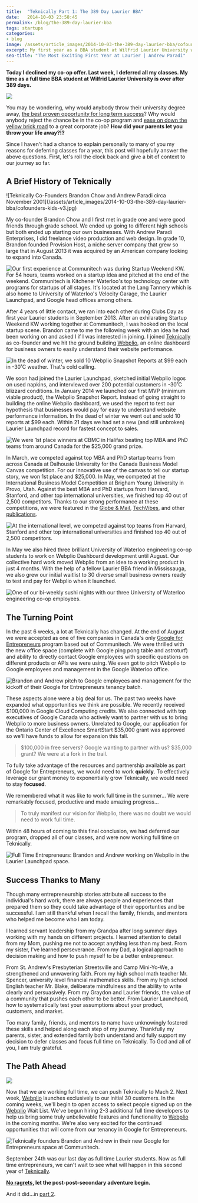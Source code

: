```yaml
---
title:  "Teknically Part 1: The 389 Day Laurier BBA"
date:   2014-10-03 23:58:45
permalink: /blog/the-389-day-laurier-bba
tags: startups
categories:
- blog
image: /assets/article_images/2014-10-03-the-389-day-laurier-bba/cofounders-launchpad-desk.jpg
excerpt: My first year as a BBA student at Wilfrid Laurier University was unlike anything imaginable. I started a business, travelled the world, and now I'm free.
seo-title: "The Most Exciting First Year at Laurier | Andrew Paradi"
---
```


**Today I declined my co-op offer. Last week, I deferred all my classes. My time as a full time BBA student at Wilfrid Laurier University is over after 389 days.**

![](/assets/article_images/2014-10-03-the-389-day-laurier-bba/Decline-Co-op.png)

You may be wondering, why would anybody throw their university degree away, <a href="http://www.newrepublic.com/article/118747/ivy-league-schools-are-overrated-send-your-kids-elsewhere" target="_blank">the best proven opportunity for long term success</a>? Why would anybody reject the chance be in the co-op program and <a href="http://youtu.be/oGxBx8RzzrM?t=49s" target="_blank">ease on down the yellow brick road</a> to a great corporate job? <strong>How did your parents let you throw your life away?!?</strong>

Since I haven't had a chance to explain personally to many of you my reasons for deferring classes for a year, this post will hopefully answer the above questions. First, let's roll the clock back and give a bit of context to our journey so far.

<h2>A Brief History of Teknically</h2>
![Teknically Co-Founders Brandon Chow and Andrew Paradi circa November 2001](/assets/article_images/2014-10-03-the-389-day-laurier-bba/cofounders-kids-v3.jpg)

My co-founder Brandon Chow and I first met in grade one and were good friends through grade school. We ended up going to different high schools but both ended up starting our own businesses. With Andrew Paradi Enterprises, I did freelance video production and web design. In grade 10, Brandon founded Provision Host, a niche server company that grew so large that in August 2013 it was acquired by an American company looking to expand into Canada.

![Our first experience at Communitech was during Startup Weekend KW. For 54 hours, teams worked on a startup idea and pitched at the end of the weekend. Communitech is Kitchener Waterloo's top technology center with programs for startups of all stages. It's located at the Lang Tannery which is also home to University of Waterloo's Velocity Garage, the Laurier Launchpad, and Google head offices among others.](/assets/article_images/2014-10-03-the-389-day-laurier-bba/tannery.jpg)

After 4 years of little contact, we ran into each other during Clubs Day as first year Laurier students in September 2013. After an exhilarating Startup Weekend KW working together at Communitech, I was hooked on the local startup scene. Brandon came to me the following week with an idea he had been working on and asked I if I was interested in joining. I joined <a href="http://teknically.com" target="_blank">Teknically</a> as co-founder and we hit the ground building <a href="http://webplio.com" target="_blank">Webplio</a>, an online dashboard for business owners to easily understand their website performance.

![In the dead of winter, we sold 10 Webplio Snapshot Reports at $99 each in -30˚C weather. That's cold calling.](/assets/article_images/2014-10-03-the-389-day-laurier-bba/webplio-report-winter.jpg)

We soon had joined the Laurier Launchpad, sketched initial Webplio logos on used napkins, and interviewed over 200 potential customers in -30˚C blizzard conditions. In January 2014 we launched our first MVP (minimum viable product), the Webplio Snapshot Report. Instead of going straight to building the online Webplio dashboard, we used the report to test our hypothesis that businesses would pay for easy to understand website performance information. In the dead of winter we went out and sold 10 reports at $99 each. Within 21 days we had set a new (and still unbroken) Laurier Launchpad record for fastest concept to sales.

![We were 1st place winners at CBMC in Halifax beating top MBA and PhD teams from around Canada for the $25,000 grand prize.](/assets/article_images/2014-10-03-the-389-day-laurier-bba/bmc-winner-cheque.jpg)

In March, we competed against top MBA and PhD startup teams from across Canada at Dalhousie University for the Canada Business Model Canvas competition. For our innovative use of the canvas to tell our startup story, we won 1st place and $25,000. In May, we competed at the International Business Model Competition at Brigham Young University in Provo, Utah. Against the best MBA and PhD startups from Harvard, Stanford, and other top international universities, we finished top 40 out of 2,500 competitors. Thanks to our strong performance at these competitions, we were featured in the <a href="http://www.theglobeandmail.com/report-on-business/careers/business-education/saskatchewan-schools-reduce-roadblocks-for-aboriginal-business-students/article17597347" target="_blank">Globe & Mail</a>, <a href="http://www.techvibes.com/blog/canadas-business-model-competition-2014-03-17" target="_blank">TechVibes</a>, and other <a href="http://teknically.com/press" target="_blank">publications</a>.

![At the international level, we competed against top teams from Harvard, Stanford and other top international universities and finished top 40 out of 2,500 competitors.](/assets/article_images/2014-10-03-the-389-day-laurier-bba/utah.jpg)

In May we also hired three brilliant University of Waterloo engineering co-op students to work on Webplio Dashboard development until August. Our collective hard work moved Webplio from an idea to a working product in just 4 months. With the help of a fellow Laurier BBA friend in Mississauga, we also grew our initial waitlist to 30 diverse small business owners ready to test and pay for Webplio when it launched.

![One of our bi-weekly sushi nights with our three University of Waterloo engineering co-op employees.](/assets/article_images/2014-10-03-the-389-day-laurier-bba/sushi.jpg)

The Turning Point
---

In the past 6 weeks, a lot at Teknically has changed. At the end of August we were accepted as one of five companies in Canada's only <a href="https://www.googleforentrepreneurs.com" target="_blank">Google for Entrepreneurs</a> program based out of Communitech. We were thrilled with the new office space (complete with Google ping pong table and astroturf) and ability to directly contact Google employees with specific questions on different products or APIs we were using. We even got to pitch Webplio to Google employees and management in the Google Waterloo office.

![Brandon and Andrew pitch to Google employees and management for the kickoff of their Google for Entrepreneurs tenancy batch.](/assets/article_images/2014-10-03-the-389-day-laurier-bba/google-for-entrepreneurs.jpg)

These aspects alone were a big deal for us. The past two weeks have expanded what opportunities we think are possible. We recently received $100,000 in Google Cloud Computing credits. We also connected with top executives of Google Canada who actively want to partner with us to bring Webplio to more business owners. Unrelated to Google, our application for the Ontario Center of Excellence SmartStart $35,000 grant was approved so we'll have funds to allow for expansion this fall.



>$100,000 in free servers? Google wanting to partner with us? $35,000 grant? We were at a fork in the trail.



To fully take advantage of the resources and partnership available as part of Google for Entrepreneurs, we would need to work <strong>quickly</strong>. To effectively leverage our grant money to exponentially grow Teknically, we would need to stay <strong>focused</strong>.

We remembered what it was like to work full time in the summer... We were remarkably focused, productive and made amazing progress...



>To truly manifest our vision for Webplio, there was no doubt we would need to work full time.



Within 48 hours of coming to this final conclusion, we had deferred our program, dropped all of our classes, and were now working full time on Teknically.

![Full Time Entrepreneurs: Brandon and Andrew working on Webplio in the Laurier Launchpad space.](/assets/article_images/2014-10-03-the-389-day-laurier-bba/cofounders-launchpad-desk.jpg)

Success Thanks to Many
---

Though many entrepreneurship stories attribute all success to the individual's hard work, there are always people and experiences that prepared them so they could take advantage of their opportunties and be successful. I am still thankful when I recall the family, friends, and mentors who helped me become who I am today.

I learned servant leadership from my Grandpa after long summer days working with my hands on different projects. I learned attention to detail from my Mom, pushing me not to accept anything less than my best. From my sister, I've learned perseverance. From my Dad, a logical approach to decision making and how to push myself to be a better entrepreneur.

From St. Andrew's Presbyterian Streetsville and Camp Mini-Yo-We, a strengthened and unwavering faith. From my high school math teacher Mr. Spencer, university level financial mathematics skills. From my high school English teacher Mr. Blake, deliberate mindfulness and the ability to write clearly and persuasively. From my Graydon and Laurier friends, the value of a community that pushes each other to be better. From Laurier Launchpad, how to systematically test your assumptions about your product, customers, and market.

Too many family, friends, and mentors to name have unknowingly fostered these skills and helped along each step of my journey. Thankfully my parents, sister, and extended family both understand and fully support my decision to defer classes and focus full time on Teknically. To God and all of you, I am truly grateful.

The Path Ahead
---

![](/assets/article_images/2014-09-30-launchpad-meets-hack-north-3-hypotheses-tested-hacking/Webplio-Dashboard-v3-Referrals.png)

Now that we are working full time, we can push Teknically to Mach 2. Next week, <a href="http://webplio.com" target="_blank">Webplio</a> launches exclusively to our initial 30 customers. In the coming weeks, we'll begin to open access to select people signed up on the <a href="http://webplio.com" target="_blank">Webplio</a> Wait List. We've begun hiring 2-3 additional full time developers to help us bring some truly unbelievable features and functionality to <a href="http://webplio.com" target="_blank">Webplio</a> in the coming months. We're also very excited for the continued opportunities that will come from our tenancy in Google for Entrepreneurs.

![Teknically founders Brandon and Andrew in their new Google for Entrepreneurs space at Communitech.](/assets/article_images/2014-10-03-the-389-day-laurier-bba/cofounders-ping-pong.jpg)

September 24th was our last day as full time Laurier students. Now as full time entrepreneurs, we can't wait to see what will happen in this second year of <a href="http://teknically.com" target="_blank">Teknically</a>.

<strong><a href="http://youtu.be/_DnKNClu2XM?t=1m45s" target="_blank">No ragrets</a>, let the post-post-secondary adventure begin.</strong>

And it did...in [part 2](/blog/the-dream-fades).
